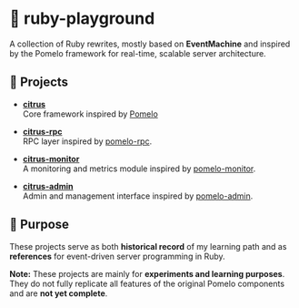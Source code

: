 # 🔴 ruby-playground

A collection of Ruby rewrites, mostly based on **EventMachine** and inspired by the Pomelo framework for real-time, scalable server architecture.

## 📂 Projects

- [**citrus**](./citrus)  
  Core framework inspired by [Pomelo](https://github.com/NetEase/pomelo) 

- [**citrus-rpc**](./citrus-rpc)  
  RPC layer inspired by [pomelo-rpc](https://github.com/NetEase/pomelo-rpc).

- [**citrus-monitor**](./citrus-monitor)  
  A monitoring and metrics module inspired by [pomelo-monitor](https://github.com/NetEase/pomelo-monitor).

- [**citrus-admin**](./citrus-admin)  
  Admin and management interface inspired by [pomelo-admin](https://github.com/NetEase/pomelo-admin).

## 🎯 Purpose

These projects serve as both **historical record** of my learning path and as **references** for event-driven server programming in Ruby.

**Note:** These projects are mainly for **experiments and learning purposes**. They do not fully replicate all features of the original Pomelo components and are **not yet complete**.
